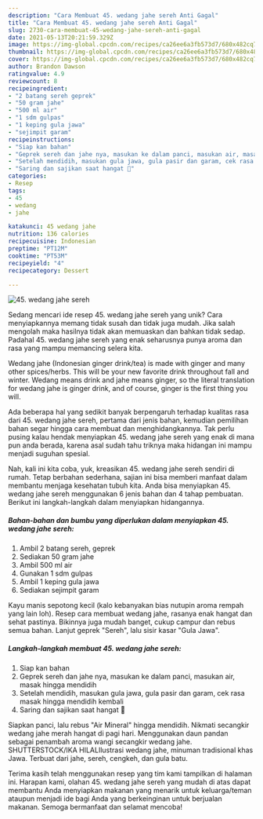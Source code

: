 ```yaml
---
description: "Cara Membuat 45. wedang jahe sereh Anti Gagal"
title: "Cara Membuat 45. wedang jahe sereh Anti Gagal"
slug: 2730-cara-membuat-45-wedang-jahe-sereh-anti-gagal
date: 2021-05-13T20:21:59.329Z
image: https://img-global.cpcdn.com/recipes/ca26ee6a3fb573d7/680x482cq70/45-wedang-jahe-sereh-foto-resep-utama.jpg
thumbnail: https://img-global.cpcdn.com/recipes/ca26ee6a3fb573d7/680x482cq70/45-wedang-jahe-sereh-foto-resep-utama.jpg
cover: https://img-global.cpcdn.com/recipes/ca26ee6a3fb573d7/680x482cq70/45-wedang-jahe-sereh-foto-resep-utama.jpg
author: Brandon Dawson
ratingvalue: 4.9
reviewcount: 8
recipeingredient:
- "2 batang sereh geprek"
- "50 gram jahe"
- "500 ml air"
- "1 sdm gulpas"
- "1 keping gula jawa"
- "sejimpit garam"
recipeinstructions:
- "Siap kan bahan"
- "Geprek sereh dan jahe nya, masukan ke dalam panci, masukan air, masak hingga mendidih"
- "Setelah mendidih, masukan gula jawa, gula pasir dan garam, cek rasa masak hingga mendidih kembali"
- "Saring dan sajikan saat hangat 🤗"
categories:
- Resep
tags:
- 45
- wedang
- jahe

katakunci: 45 wedang jahe 
nutrition: 136 calories
recipecuisine: Indonesian
preptime: "PT12M"
cooktime: "PT53M"
recipeyield: "4"
recipecategory: Dessert

---
```



![45. wedang jahe sereh](https://img-global.cpcdn.com/recipes/ca26ee6a3fb573d7/680x482cq70/45-wedang-jahe-sereh-foto-resep-utama.jpg)

Sedang mencari ide resep 45. wedang jahe sereh yang unik? Cara menyiapkannya memang tidak susah dan tidak juga mudah. Jika salah mengolah maka hasilnya tidak akan memuaskan dan bahkan tidak sedap. Padahal 45. wedang jahe sereh yang enak seharusnya punya aroma dan rasa yang mampu memancing selera kita.

Wedang jahe (Indonesian ginger drink/tea) is made with ginger and many other spices/herbs. This will be your new favorite drink throughout fall and winter. Wedang means drink and jahe means ginger, so the literal translation for wedang jahe is ginger drink, and of course, ginger is the first thing you will.

Ada beberapa hal yang sedikit banyak berpengaruh terhadap kualitas rasa dari 45. wedang jahe sereh, pertama dari jenis bahan, kemudian pemilihan bahan segar hingga cara membuat dan menghidangkannya. Tak perlu pusing kalau hendak menyiapkan 45. wedang jahe sereh yang enak di mana pun anda berada, karena asal sudah tahu triknya maka hidangan ini mampu menjadi suguhan spesial.


Nah, kali ini kita coba, yuk, kreasikan 45. wedang jahe sereh sendiri di rumah. Tetap berbahan sederhana, sajian ini bisa memberi manfaat dalam membantu menjaga kesehatan tubuh kita. Anda bisa menyiapkan 45. wedang jahe sereh menggunakan 6 jenis bahan dan 4 tahap pembuatan. Berikut ini langkah-langkah dalam menyiapkan hidangannya.

<!--inarticleads1-->

##### Bahan-bahan dan bumbu yang diperlukan dalam menyiapkan 45. wedang jahe sereh:

1. Ambil 2 batang sereh, geprek
1. Sediakan 50 gram jahe
1. Ambil 500 ml air
1. Gunakan 1 sdm gulpas
1. Ambil 1 keping gula jawa
1. Sediakan sejimpit garam


Kayu manis sepotong kecil (kalo kebanyakan bias nutupin aroma rempah yang lain loh). Resep cara membuat wedang jahe, rasanya enak hangat dan sehat pastinya. Bikinnya juga mudah banget, cukup campur dan rebus semua bahan. Lanjut geprek &#34;Sereh&#34;, lalu sisir kasar &#34;Gula Jawa&#34;. 

<!--inarticleads2-->

##### Langkah-langkah membuat 45. wedang jahe sereh:

1. Siap kan bahan
1. Geprek sereh dan jahe nya, masukan ke dalam panci, masukan air, masak hingga mendidih
1. Setelah mendidih, masukan gula jawa, gula pasir dan garam, cek rasa masak hingga mendidih kembali
1. Saring dan sajikan saat hangat 🤗


Siapkan panci, lalu rebus &#34;Air Mineral&#34; hingga mendidih. Nikmati secangkir wedang jahe merah hangat di pagi hari. Menggunakan daun pandan sebagai penambah aroma wangi secangkir wedang jahe. SHUTTERSTOCK/IKA HILALIlustrasi wedang jahe, minuman tradisional khas Jawa. Terbuat dari jahe, sereh, cengkeh, dan gula batu. 

Terima kasih telah menggunakan resep yang tim kami tampilkan di halaman ini. Harapan kami, olahan 45. wedang jahe sereh yang mudah di atas dapat membantu Anda menyiapkan makanan yang menarik untuk keluarga/teman ataupun menjadi ide bagi Anda yang berkeinginan untuk berjualan makanan. Semoga bermanfaat dan selamat mencoba!
